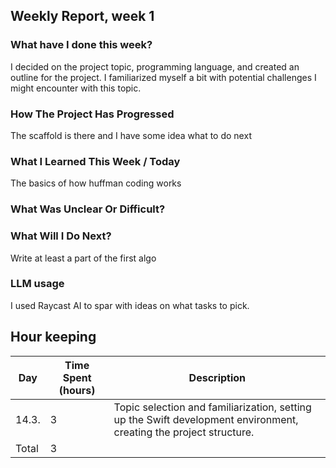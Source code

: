 ## Weekly Report, week 1

### What have I done this week?

I decided on the project topic, programming language, and created an outline for the project. I familiarized myself a bit with potential challenges I might encounter with this topic.

### How The Project Has Progressed

The scaffold is there and I have some idea what to do next

### What I Learned This Week / Today

The basics of how huffman coding works

### What Was Unclear Or Difficult?

### What Will I Do Next?

Write at least a part of the first algo

### LLM usage

I used Raycast AI to spar with ideas on what tasks to pick.

## Hour keeping

| Day   | Time Spent (hours) | Description                                                                                                        |
| ----- | ------------------ | ------------------------------------------------------------------------------------------------------------------ |
| 14.3. | 3                  | Topic selection and familiarization, setting up the Swift development environment, creating the project structure. |
| Total | 3                  |                                                                                                                    |
